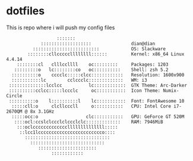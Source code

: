 # dotfiles
This is repo where i will push my config files

                       :::::::                    
                 :::::::::::::::::::               dian@dian
              :::::::::::::::::::::::::            OS: Slackware 
            ::::::::cllcccccllllllll::::::         Kernel: x86_64 Linux 4.4.14
        ::::::::cl   clllccllll    oc:::::::::     Packages: 1203
       :::::::::o   lc::::::::co   oc::::::::::    Shell: zsh 5.2
      ::::::::::o    cccclc:::::clcc::::::::::::   Resolution: 1600x900
      :::::::::::lc        cclccclc:::::::::::::   WM: i3
     ::::::::::::::lcclcc          lc::::::::::::  GTK Theme: Arc-Darker
     ::::::::::cclcc:::::lccclc     oc:::::::::::  Icon Theme: Numix-Circle
     ::::::::::o    l::::::::::l    lc:::::::::::  Font: FontAwesome 10
      :::::cll:o     clcllcccll     o:::::::::::   CPU: Intel Core i7-2670QM @ 8x 3.1GHz
      :::::occ:o                  clc:::::::::::   GPU: GeForce GT 520M
       ::::ocl:ccslclccclclccclclc:::::::::::::    RAM: 7946MiB
        :::oclcccccccccccccllllllllllllll:::::    
         ::lcc1lcccccccccccccccccccccccco::::     
           ::::::::::::::::::::::::::::::::       
             ::::::::::::::::::::::::::::         
                ::::::::::::::::::::::            
                     ::::::::::::                 
